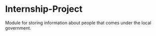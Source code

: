 # Internship-Project
Module for storing information about people that comes under the local government.
